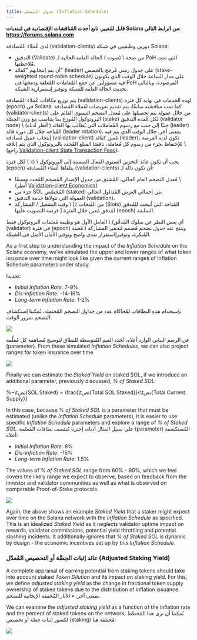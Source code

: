 ```yaml
---
title: جدول التضخم (Inflation Schedule)
---
```


**قابل للتغيير. تابع أحدث المُناقشات الإقتصادية في مُنتديات Solana من الرابط التالي: https://forums.solana.com**

لدى عُملاء المُصادقة (validation-clients) دورين وظيفيين في شبكة Solana:

- التدقيق (Validate) من صحة \ (صوت \) الحالة العامة الحالية لـ PoH التي تمت مُلاحظتها.
- أن يتم إنتخابهم "كقائد" (leader) على جدول زمني مُرجح بالحصص (stake-weighted round-robin schedule) على مدار الساعة خلال الوقت الذي يكونون فيه مسؤولين عن جمع المُعاملات المُعلقة ودمجها في PoH المرصودة، وبالتالي تحديث الحالة العامة للشبكة وتوفير إستمرارية الشبكة.

يتم توزيع مكافآت عُملاء المُصادقة (validation-clients) لهذه الخدمات في نهاية كل فترة (epoch) في Solana. كما تمت مناقشته سابقًا، يتم تقديم تعويضات لعُملاء المُصادقة (validator-clients) من خلال عمولة يتم تحصيلها على مُعدل التضخم السنوي القائم على البروتوكول المُوزع بما يتناسب مع وزن الحِصَّة (stake) لكل عُقدة التدقيق (validator node) \ (أنظر أدناه \) جنبًا إلى جنب مع رسوم المُعاملات التي يُطالب بها القائد (leader) المُتاحة خلال كل دورة قائد (leader rotation). بمعنى آخر. خلال الوقت الذي يتم فيه إنتخاب عميل مُصادقة (validatior-client) مُعين كقائد (leader)، تكون لديه الفرصة للإحتفاظ بجزء من رسوم كل مُعاملة، ناقصًا المبلغ المُحدد بالبروتوكول الذي يتم إتلافه \ (راجع [Validation-client State Transaction Fees](ed_vce_state_validation_transaction_fees.md)\).

يجب أن تكون عائد التخزين السنوي الفعال المستند إلى البروتوكول \ (٪ \) لكل فترة (epoch) يتلقاها عُملاء المُصادقة (validatior-clients) أن تكون دالة لـ:

- مُعدل التضخم العام الحالي، المُشتق من جدول الإصدار المُضخم المُحدد مسبقًا \ (أُنظر [Validation-client Economics](ed_vce_overview.md)\)
- جزء من SOL المُحَصَّص (staked) من إجمالي العرض المُتداول الحالي،
- العمولة التي تتولاها خدمة التدقيق (validation)،
- وقت التشغيل / المشاركة \ [٪ من الفُتحات (Slots) المُتاحة التي أتيحت للمُدقق فرصة التصويت عليها \] لمُدقق مُعين خلال الفترة (epoch) السابقة.

العامل الأول هو وظيفة مُعلمات البروتوكول فقط \ (أي بغض النظر عن سلوك المُدقّق (validator) في فترة (epoch) مُعينة \) وينتج عنه جدول تضخم مُصمم لتحفيز المشاركة المُبكرة، وتوفيرإاستقرار نقدي واضح وتوفير الأمان الأمثل في الشبكة.

As a first step to understanding the impact of the _Inflation Schedule_ on the Solana economy, we’ve simulated the upper and lower ranges of what token issuance over time might look like given the current ranges of Inflation Schedule parameters under study.

تحديدا:

- _Initial Inflation Rate_: 7-9%
- _Dis-inflation Rate_: -14-16%
- _Long-term Inflation Rate_: 1-2%

بإستخدام هذه النطاقات لمُحاكاة عدد من جداول التضخم المُحتملة، يُمكننا إستكشاف التضخم بمرور الوقت:

![](/img/p_inflation_schedule_ranges_w_comments.png)

في الرسم البياني الوارد أعلاه، تُحدد القيم المُتوسطة للنطاق لتوضيح مُساهمة كل مُعلِّمة (parameter). From these simulated _Inflation Schedules_, we can also project ranges for token issuance over time.

![](/img/p_total_supply_ranges.png)

Finally we can estimate the _Staked Yield_ on staked SOL, if we introduce an additional parameter, previously discussed, _% of Staked SOL_:

%~\tنص{SOL Staked} = \frac{\tنص{Total SOL Staked}}{\tنص{Total Current Supply}}

In this case, because _% of Staked SOL_ is a parameter that must be estimated (unlike the _Inflation Schedule_ parameters), it is easier to use specific _Inflation Schedule_ parameters and explore a range of _% of Staked SOL_. على سبيل المثال أدناه، إخترنا مُنتصف نطاقات المُعلمة (parameter) المُستكشفة أعلاه:

- _Initial Inflation Rate_: 8%
- _Dis-inflation Rate_: -15%
- _Long-term Inflation Rate_: 1.5%

The values of _% of Staked SOL_ range from 60% - 90%, which we feel covers the likely range we expect to observe, based on feedback from the investor and validator communities as well as what is observed on comparable Proof-of-Stake protocols.

![](/img/p_ex_staked_yields.png)

Again, the above shows an example _Staked Yield_ that a staker might expect over time on the Solana network with the _Inflation Schedule_ as specified. This is an idealized _Staked Yield_ as it neglects validator uptime impact on rewards, validator commissions, potential yield throttling and potential slashing incidents. It additionally ignores that _% of Staked SOL_ is dynamic by design - the economic incentives set up by this _Inflation Schedule_.

### عائد إثبات الحِصَّة أو التحصيص المُعدّل (Adjusted Staking Yield)

A complete appraisal of earning potential from staking tokens should take into account staked _Token Dilution_ and its impact on staking yield. For this, we define _adjusted staking yield_ as the change in fractional token supply ownership of staked tokens due to the distribution of inflation issuance. بمعنى آخر. • الآثار المُخففة الإيجابية للتضخم.

We can examine the _adjusted staking yield_ as a function of the inflation rate and the percent of staked tokens on the network. يُمكننا أن نرى هذا المُخطط لكسور إثبات حِصَّة أو تحصيص (staking) مُختلفة هنا:

![](/img/p_ex_staked_dilution.png)
